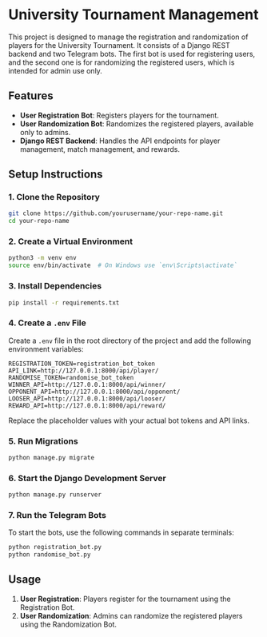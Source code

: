 # University Tournament Management

This project is designed to manage the registration and randomization of players for the University Tournament. It consists of a Django REST backend and two Telegram bots. The first bot is used for registering users, and the second one is for randomizing the registered users, which is intended for admin use only.

## Features

- **User Registration Bot**: Registers players for the tournament.
- **User Randomization Bot**: Randomizes the registered players, available only to admins.
- **Django REST Backend**: Handles the API endpoints for player management, match management, and rewards.

## Setup Instructions

### 1. Clone the Repository

```bash
git clone https://github.com/yourusername/your-repo-name.git
cd your-repo-name
```

### 2. Create a Virtual Environment

```bash
python3 -m venv env
source env/bin/activate  # On Windows use `env\Scripts\activate`
```

### 3. Install Dependencies

```bash
pip install -r requirements.txt
```

### 4. Create a `.env` File

Create a `.env` file in the root directory of the project and add the following environment variables:

```env
REGISTRATION_TOKEN=registration_bot_token
API_LINK=http://127.0.0.1:8000/api/player/
RANDOMISE_TOKEN=randomise_bot_token
WINNER_API=http://127.0.0.1:8000/api/winner/
OPPONENT_API=http://127.0.0.1:8000/api/opponent/
LOOSER_API=http://127.0.0.1:8000/api/looser/
REWARD_API=http://127.0.0.1:8000/api/reward/
```

Replace the placeholder values with your actual bot tokens and API links.

### 5. Run Migrations

```bash
python manage.py migrate
```

### 6. Start the Django Development Server

```bash
python manage.py runserver
```

### 7. Run the Telegram Bots

To start the bots, use the following commands in separate terminals:

```bash
python registration_bot.py
python randomise_bot.py
```

## Usage

1. **User Registration**: Players register for the tournament using the Registration Bot.
2. **User Randomization**: Admins can randomize the registered players using the Randomization Bot.
